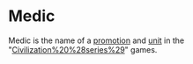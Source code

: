 # Medic

Medic is the name of a [promotion](promotion) and [unit](unit) in the "[Civilization%20%28series%29](Civilization)" games.